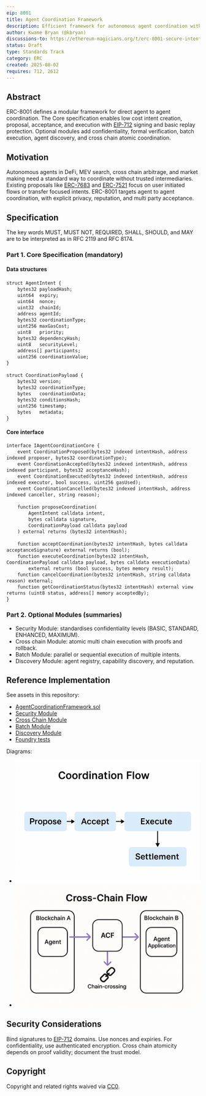 ```yaml
---
eip: 8001
title: Agent Coordination Framework
description: Efficient framework for autonomous agent coordination with modular security and cross-chain capabilities
author: Kwame Bryan (@kbryan)
discussions-to: https://ethereum-magicians.org/t/erc-8001-secure-intents-a-cryptographic-framework-for-autonomous-agent-coordination-draft-erc-8001/24989
status: Draft
type: Standards Track
category: ERC
created: 2025-08-02
requires: 712, 2612
---
```


## Abstract

ERC-8001 defines a modular framework for direct agent to agent coordination. The Core specification enables low cost intent creation, proposal, acceptance, and execution with [EIP-712](./eip-712.md) signing and basic replay protection. Optional modules add confidentiality, formal verification, batch execution, agent discovery, and cross chain atomic coordination.

## Motivation

Autonomous agents in DeFi, MEV search, cross chain arbitrage, and market making need a standard way to coordinate without trusted intermediaries. Existing proposals like [ERC-7683](./eip-7683.md) and [ERC-7521](./eip-7521.md) focus on user initiated flows or transfer focused intents. ERC-8001 targets agent to agent coordination, with explicit privacy, reputation, and multi party acceptance.

## Specification

The key words MUST, MUST NOT, REQUIRED, SHALL, SHOULD, and MAY are to be interpreted as in RFC 2119 and RFC 8174.

### Part 1. Core Specification (mandatory)

#### Data structures

```solidity
struct AgentIntent {
    bytes32 payloadHash;
    uint64  expiry;
    uint64  nonce;
    uint32  chainId;
    address agentId;
    bytes32 coordinationType;
    uint256 maxGasCost;
    uint8   priority;
    bytes32 dependencyHash;
    uint8   securityLevel;
    address[] participants;
    uint256 coordinationValue;
}

struct CoordinationPayload {
    bytes32 version;
    bytes32 coordinationType;
    bytes   coordinationData;
    bytes32 conditionsHash;
    uint256 timestamp;
    bytes   metadata;
}
```

#### Core interface

```solidity
interface IAgentCoordinationCore {
    event CoordinationProposed(bytes32 indexed intentHash, address indexed proposer, bytes32 coordinationType);
    event CoordinationAccepted(bytes32 indexed intentHash, address indexed participant, bytes32 acceptanceHash);
    event CoordinationExecuted(bytes32 indexed intentHash, address indexed executor, bool success, uint256 gasUsed);
    event CoordinationCancelled(bytes32 indexed intentHash, address indexed canceller, string reason);

    function proposeCoordination(
        AgentIntent calldata intent,
        bytes calldata signature,
        CoordinationPayload calldata payload
    ) external returns (bytes32 intentHash);

    function acceptCoordination(bytes32 intentHash, bytes calldata acceptanceSignature) external returns (bool);
    function executeCoordination(bytes32 intentHash, CoordinationPayload calldata payload, bytes calldata executionData)
        external returns (bool success, bytes memory result);
    function cancelCoordination(bytes32 intentHash, string calldata reason) external;
    function getCoordinationStatus(bytes32 intentHash) external view returns (uint8 status, address[] memory acceptedBy);
}
```

### Part 2. Optional Modules (summaries)

- Security Module: standardises confidentiality levels (BASIC, STANDARD, ENHANCED, MAXIMUM).
- Cross chain Module: atomic multi chain execution with proofs and rollback.
- Batch Module: parallel or sequential execution of multiple intents.
- Discovery Module: agent registry, capability discovery, and reputation.

## Reference Implementation

See assets in this repository:

- [AgentCoordinationFramework.sol](./assets/eip-8001/AgentCoordinationFramework.sol)
- [Security Module](./assets/eip-8001/AgentCoordinationSecurityModule.sol)
- [Cross Chain Module](./assets/eip-8001/CrossChainCoordinationModule.sol)
- [Batch Module](./assets/eip-8001/BatchCoordinationModule.sol)
- [Discovery Module](./assets/eip-8001/AgentDiscoveryModule.sol)
- [Foundry tests](./assets/eip-8001/tests/)

Diagrams:

- ![Coordination Flow](./assets/eip-8001/diagrams/coordination_flow.png)
- ![Cross Chain Flow](./assets/eip-8001/diagrams/cross_chain_flow.png)

## Security Considerations

Bind signatures to [EIP-712](./eip-712.md) domains. Use nonces and expiries. For confidentiality, use authenticated encryption. Cross chain atomicity depends on proof validity; document the trust model.

## Copyright

Copyright and related rights waived via [CC0](./LICENSE.md).
